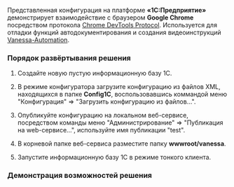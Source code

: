 Представленная конфигурация на платформе **«1С:Предприятие»** демонстрирует
взаимодействие с браузером **Google Chrome** посредством протокола 
[Chrome DevTools Protocol](https://chromedevtools.github.io/devtools-protocol/). 
Используется для отладки функций автодокументирования и создания видеоинструкций 
[Vanessa-Automation](https://pr-mex.github.io/vanessa-automation/).

### Порядок развёртывания решения
1. Создайте новую пустую информационную базу 1С.

2. В режиме конфигуратора загрузите конфигурацию из файлов XML, 
находящихся в папке **Config1C**, воспользовавшись коммандой меню
"Конфигурация" => "Загрузить конфигурацию из файлов…". 


3. Опубликуйте конфигурацию на локальном веб-сервисе, посредством 
команды меню "Администрирование" => "Публикация на web-сервисе…",
используйте имя публикации "test".

4. В корневой папке веб-сервиса разместите папку **wwwroot/vanessa**.

5. Запустите информационную базу 1С в режиме тонкого клиента.

### Демонстрация возможностей решения

